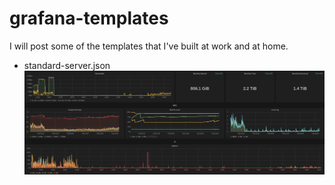 # grafana-templates

I will post some of the templates that I've built at work and at home.

- standard-server.json ![Alt text](standard-server.png?raw=true "std-server")
